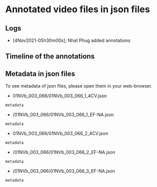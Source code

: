 # Annotated video files in json files

## Logs
* [4Nov2021-05h30m00s]; Nhat Phug added annotations 

## Timeline of the annotations


## Metadata in json files
To see metadata of json files, please open them in your web-browser.

* 01NVb_003_066/01NVb_003_066_1_4CV.json

```
metadata	
```

* /01NVb_003_066/01NVb_003_066_1_EF-NA.json

```
metadata	

```

* 01NVb_003_066/01NVb_003_066_2_4CV.json

```
metadata	
```

* /01NVb_003_066/01NVb_003_066_2_EF-NA.json

```
metadata	

```

* /01NVb_003_066/01NVb_003_066_3_EF-NA.json

```
metadata	

```

